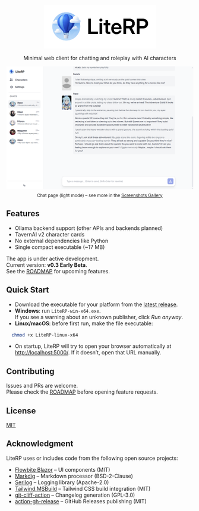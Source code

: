 ﻿<div align="center">
  <img src="./.github/assets/logo.png" alt="LiteRP Logo" width="300"/>
</div>

<p align="center">
  Minimal web client for chatting and roleplay with AI characters
</p>

<p align="center">
  <a href="./SCREENSHOTS.md">
    <img src="./.github/assets/screenshots/chat-light.png" alt="Chat screenshot" width="650"/>
  </a><br/>
  <sub>Chat page (light mode) – see more in the <a href="./SCREENSHOTS.md">Screenshots Gallery</a></sub>
</p>

## Features
- Ollama backend support (other APIs and backends planned)
- TavernAI v2 character cards
- No external dependencies like Python
- Single compact executable (~17 MB)

The app is under active development.  
Current version: **v0.3 Early Beta**.  
See the [ROADMAP](./ROADMAP.md) for upcoming features.

## Quick Start
- Download the executable for your platform from the [latest release](https://github.com/Sumrix/LiteRP/releases/latest).  
- **Windows**: run `LiteRP-win-x64.exe`.  
  If you see a warning about an unknown publisher, click *Run anyway*.  
- **Linux/macOS**: before first run, make the file executable:  
```bash
  chmod +x LiteRP-linux-x64
```

* On startup, LiteRP will try to open your browser automatically at <http://localhost:5000/>.
  If it doesn’t, open that URL manually.

## Contributing
Issues and PRs are welcome.  
Please check the [ROADMAP](./ROADMAP.md) before opening feature requests.

## License
[MIT](./LICENSE.txt)

## Acknowledgment
LiteRP uses or includes code from the following open source projects:

- [Flowbite Blazor](https://github.com/themesberg/flowbite-blazor) – UI components (MIT)
- [Markdig](https://github.com/xoofx/markdig) – Markdown processor (BSD-2-Clause)
- [Serilog](https://github.com/serilog/serilog) – Logging library (Apache-2.0)
- [Tailwind.MSBuild](https://github.com/MJRasicci/Tailwind.MSBuild) – Tailwind CSS build integration (MIT)
- [git-cliff-action](https://github.com/orhun/git-cliff-action) – Changelog generation (GPL-3.0)
- [action-gh-release](https://github.com/softprops/action-gh-release) – GitHub Releases publishing (MIT)
